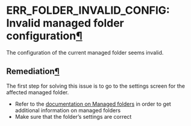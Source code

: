 ERR\_FOLDER\_INVALID\_CONFIG: Invalid managed folder configuration[¶](#err-folder-invalid-config-invalid-managed-folder-configuration "Permalink to this heading")
==================================================================================================================================================================


The configuration of the current managed folder seems invalid.



Remediation[¶](#remediation "Permalink to this heading")
--------------------------------------------------------


The first step for solving this issue is to go to the settings screen for the affected managed folder.


* Refer to the [documentation on Managed folders](../../connecting/managed_folders.html) in order to get additional information on managed folders
* Make sure that the folder’s settings are correct